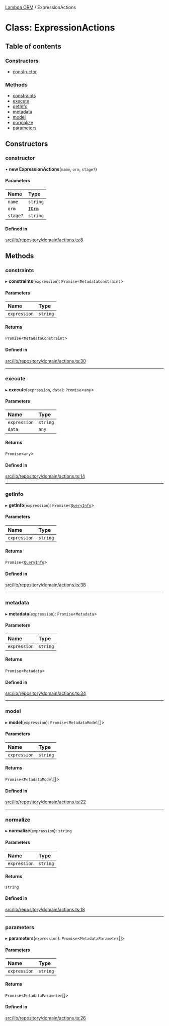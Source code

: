 [Lambda ORM](../README.md) / ExpressionActions

# Class: ExpressionActions

## Table of contents

### Constructors

- [constructor](ExpressionActions.md#constructor)

### Methods

- [constraints](ExpressionActions.md#constraints)
- [execute](ExpressionActions.md#execute)
- [getInfo](ExpressionActions.md#getinfo)
- [metadata](ExpressionActions.md#metadata)
- [model](ExpressionActions.md#model)
- [normalize](ExpressionActions.md#normalize)
- [parameters](ExpressionActions.md#parameters)

## Constructors

### constructor

• **new ExpressionActions**(`name`, `orm`, `stage?`)

#### Parameters

| Name | Type |
| :------ | :------ |
| `name` | `string` |
| `orm` | [`IOrm`](../interfaces/IOrm.md) |
| `stage?` | `string` |

#### Defined in

[src/lib/repository/domain/actions.ts:8](https://github.com/FlavioLionelRita/lambdaorm/blob/6e8b2fff/src/lib/repository/domain/actions.ts#L8)

## Methods

### constraints

▸ **constraints**(`expression`): `Promise`<`MetadataConstraint`\>

#### Parameters

| Name | Type |
| :------ | :------ |
| `expression` | `string` |

#### Returns

`Promise`<`MetadataConstraint`\>

#### Defined in

[src/lib/repository/domain/actions.ts:30](https://github.com/FlavioLionelRita/lambdaorm/blob/6e8b2fff/src/lib/repository/domain/actions.ts#L30)

___

### execute

▸ **execute**(`expression`, `data`): `Promise`<`any`\>

#### Parameters

| Name | Type |
| :------ | :------ |
| `expression` | `string` |
| `data` | `any` |

#### Returns

`Promise`<`any`\>

#### Defined in

[src/lib/repository/domain/actions.ts:14](https://github.com/FlavioLionelRita/lambdaorm/blob/6e8b2fff/src/lib/repository/domain/actions.ts#L14)

___

### getInfo

▸ **getInfo**(`expression`): `Promise`<[`QueryInfo`](../interfaces/QueryInfo.md)\>

#### Parameters

| Name | Type |
| :------ | :------ |
| `expression` | `string` |

#### Returns

`Promise`<[`QueryInfo`](../interfaces/QueryInfo.md)\>

#### Defined in

[src/lib/repository/domain/actions.ts:38](https://github.com/FlavioLionelRita/lambdaorm/blob/6e8b2fff/src/lib/repository/domain/actions.ts#L38)

___

### metadata

▸ **metadata**(`expression`): `Promise`<`Metadata`\>

#### Parameters

| Name | Type |
| :------ | :------ |
| `expression` | `string` |

#### Returns

`Promise`<`Metadata`\>

#### Defined in

[src/lib/repository/domain/actions.ts:34](https://github.com/FlavioLionelRita/lambdaorm/blob/6e8b2fff/src/lib/repository/domain/actions.ts#L34)

___

### model

▸ **model**(`expression`): `Promise`<`MetadataModel`[]\>

#### Parameters

| Name | Type |
| :------ | :------ |
| `expression` | `string` |

#### Returns

`Promise`<`MetadataModel`[]\>

#### Defined in

[src/lib/repository/domain/actions.ts:22](https://github.com/FlavioLionelRita/lambdaorm/blob/6e8b2fff/src/lib/repository/domain/actions.ts#L22)

___

### normalize

▸ **normalize**(`expression`): `string`

#### Parameters

| Name | Type |
| :------ | :------ |
| `expression` | `string` |

#### Returns

`string`

#### Defined in

[src/lib/repository/domain/actions.ts:18](https://github.com/FlavioLionelRita/lambdaorm/blob/6e8b2fff/src/lib/repository/domain/actions.ts#L18)

___

### parameters

▸ **parameters**(`expression`): `Promise`<`MetadataParameter`[]\>

#### Parameters

| Name | Type |
| :------ | :------ |
| `expression` | `string` |

#### Returns

`Promise`<`MetadataParameter`[]\>

#### Defined in

[src/lib/repository/domain/actions.ts:26](https://github.com/FlavioLionelRita/lambdaorm/blob/6e8b2fff/src/lib/repository/domain/actions.ts#L26)
